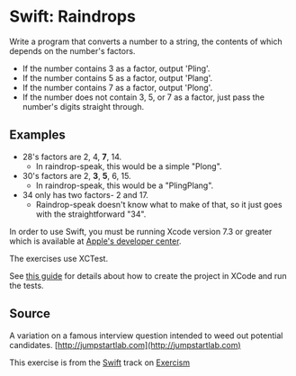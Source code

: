 # Swift: Raindrops

Write a program that converts a number to a string, the contents of which depends on the number's factors.

- If the number contains 3 as a factor, output 'Pling'.
- If the number contains 5 as a factor, output 'Plang'.
- If the number contains 7 as a factor, output 'Plong'.
- If the number does not contain 3, 5, or 7 as a factor,
  just pass the number's digits straight through.

## Examples

- 28's factors are 2, 4, **7**, 14.
  - In raindrop-speak, this would be a simple "Plong".
- 30's factors are 2, **3**, **5**, 6, 15.
  - In raindrop-speak, this would be a "PlingPlang".
- 34 only has two factors- 2 and 17.
  - Raindrop-speak doesn't know what to make of that,
    so it just goes with the straightforward "34".

In order to use Swift, you must be running Xcode version 7.3 or greater which is available at [Apple's developer center][appledev].

[appledev]: https://developer.apple.com/xcode/downloads/

The exercises use XCTest.

See [this guide][exercism-xcode-swift] for details about how to create the project in XCode and run the tests.

[exercism-xcode-swift]: https://github.com/exercism/xswift/blob/master/docs/TESTS.md

## Source

A variation on a famous interview question intended to weed out potential candidates. [http://jumpstartlab.com](http://jumpstartlab.com)

This exercise is from the [Swift][swift] track on [Exercism][exercism]

[exercism]: http://exercism.io
[swift]: http://exercism.io/languages/swift



